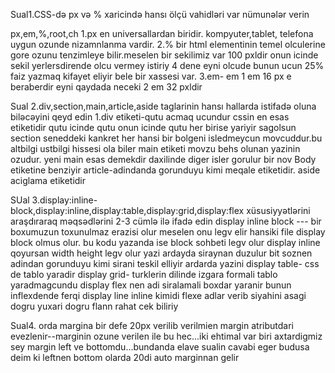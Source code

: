 Sual1.CSS-də px və % xaricində hansı ölçü vahidləri var nümunələr verin

px,em,%,root,ch
1.px en universallardan biridir. kompyuter,tablet, telefona uygun ozunde nizamnlanma vardir.
2.% bir html elementinin temel olculerine gore ozunu tenzimleye bilir.meselen bir sekilimiz var 100 pxldir onun icinde sekil yerlersdirende olcu vermey istiriy 4 dene eyni olcude bunun ucun 25% faiz yazmaq kifayet eliyir bele bir xassesi var.
3.em- em 1 em 16 px e beraberdir eyni qaydada neceki 2 em 32 pxldir



Sual 2.div,section,main,article,aside taglarinin hansı hallarda istifadə oluna biləcəyini qeyd edin
1.div etiketi-qutu acmaq ucundur cssin en esas etiketidir qutu icinde qutu onun icinde qutu her birise yariyir sagolsun
section seneddeki kankret her hansi bir bolgeni isledmeycun movcuddur.bu altbilgi ustbilgi hissesi ola biler
main etiketi movzu behs olunan yazinin ozudur. yeni main esas demekdir daxilinde diger isler gorulur bir nov Body etiketine benziyir
article-adindanda gorunduyu kimi meqale etiketidir.
aside aciglama etiketidir 


SUal 3.display:inline-block,display:inline,display:table,display:grid,display:flex xüsusiyyətlərini araşdıraraq məqsədlərini 2-3 cümlə ilə ifadə edin
display inline block --- bir boxumuzun toxunulmaz erazisi olur meselen onu legv elir hansiki file display block olmus olur. bu kodu yazanda ise block sohbeti legv olur
display inline qoyursan width height legv olur yazi ardayda siraynan duzulur bit soznen adindan gorunduyu kimi sirani teskil elliyir ardarda yazini
display table- css de tablo yaradir 
display grid- turklerin dilinde izgara formali tablo yaradmagcundu 
display flex nen adi siralamali boxdar yaranir bunun inflexdende ferqi display line inline kimidi flexe adlar verib siyahini asagi dogru yuxari dogru flann rahat cek biliriy


Sual4.
orda margina bir defe 20px verilib verilmien margin atributdari evezlenir--marginin ozune verilen ile bu hec...iki ehtimal var biri axtardigmiz sey margin left ve bottomdu...bundanda elave sualin cavabi eger budusa deim ki leftnen bottom olarda 20di auto marginnan gelir

